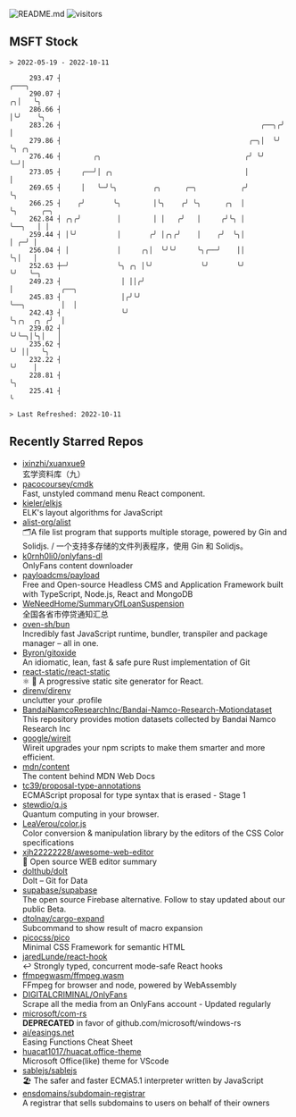 ![README.md](https://github.com/Gerhut/Gerhut/workflows/README.md/badge.svg)
![visitors](https://visitors.vercel.app/Gerhut/Gerhut?token=8cf69d1f6813d272ef062726b6070c9be4ff72038cfe5a7ded7384a8da65d866)

## MSFT Stock

```
> 2022-05-19 - 2022-10-11

     293.47 ┤                                                         ╭───╮                                      
     290.07 ┤                                                       ╭╮│   ╰╮                                     
     286.66 ┤                                                       │╰╯    ╰╮                                    
     283.26 ┤                                                  ╭──╮╭╯       │                                    
     279.86 ┤                                               ╭─╮│  ╰╯        ╰╮ ╭╮                                
     276.46 ┤        ╭╮                                    ╭╯ ╰╯             ╰─╯│                                
     273.05 ┤     ╭──╯│ ╭╮                                 │                    │                                
     269.65 ┤     │   ╰─╯╰╮         ╭╮      ╭─╮           ╭╯                    ╰╮                               
     266.25 ┤    ╭╯       ╰╮        │╰╮    ╭╯ ╰╮      ╭╮  │                      ╰╮      ╭─╮                     
     262.84 ┤ ╭╮╭╯         │        │ │   ╭╯   │     ╭╯╰╮ │                       ╰──╮   │ │                     
     259.44 ┤ │╰╯          │       ╭╯ │╭╮╭╯    │    ╭╯  ╰╮│                          │ ╭─╯ │                     
     256.04 ┤ │            │     ╭╮│  ╰╯╰╯     ╰╮╭──╯    ││                          ╰╮│   │                     
     252.63 ┼─╯            ╰╮ ╭╮ │╰╯            ╰╯       ╰╯                           ╰╯   ╰─╮                   
     249.23 ┤               │ ││╭╯                                                           │            ╭──╮   
     245.83 ┤               │╭╯╰╯                                                            ╰──╮         │  │   
     242.43 ┤               ╰╯                                                                  ╰╮╭╮  ╭╮ ╭╯  │   
     239.02 ┤                                                                                    ╰╯╰─╮│╰╮│   │   
     235.62 ┤                                                                                        ╰╯ ││   ╰╮  
     232.22 ┤                                                                                           ╰╯    │  
     228.81 ┤                                                                                                 ╰╮ 
     225.41 ┤                                                                                                  ╰ 

> Last Refreshed: 2022-10-11
```

## Recently Starred Repos

- [ixinzhi/xuanxue9](https://github.com/ixinzhi/xuanxue9)  
  玄学资料库（九）
- [pacocoursey/cmdk](https://github.com/pacocoursey/cmdk)  
  Fast, unstyled command menu React component.
- [kieler/elkjs](https://github.com/kieler/elkjs)  
  ELK's layout algorithms for JavaScript
- [alist-org/alist](https://github.com/alist-org/alist)  
  🗂️A file list program that supports multiple storage, powered by Gin and Solidjs. / 一个支持多存储的文件列表程序，使用 Gin 和 Solidjs。
- [k0rnh0li0/onlyfans-dl](https://github.com/k0rnh0li0/onlyfans-dl)  
  OnlyFans content downloader
- [payloadcms/payload](https://github.com/payloadcms/payload)  
  Free and Open-source Headless CMS and Application Framework built with TypeScript, Node.js, React and MongoDB
- [WeNeedHome/SummaryOfLoanSuspension](https://github.com/WeNeedHome/SummaryOfLoanSuspension)  
  全国各省市停贷通知汇总
- [oven-sh/bun](https://github.com/oven-sh/bun)  
  Incredibly fast JavaScript runtime, bundler, transpiler and package manager – all in one.
- [Byron/gitoxide](https://github.com/Byron/gitoxide)  
  An idiomatic, lean, fast & safe pure Rust implementation of Git
- [react-static/react-static](https://github.com/react-static/react-static)  
  ⚛️ 🚀 A progressive static site generator for React.
- [direnv/direnv](https://github.com/direnv/direnv)  
  unclutter your .profile
- [BandaiNamcoResearchInc/Bandai-Namco-Research-Motiondataset](https://github.com/BandaiNamcoResearchInc/Bandai-Namco-Research-Motiondataset)  
  This repository provides motion datasets collected by Bandai Namco Research Inc
- [google/wireit](https://github.com/google/wireit)  
  Wireit upgrades your npm scripts to make them smarter and more efficient.
- [mdn/content](https://github.com/mdn/content)  
  The content behind MDN Web Docs
- [tc39/proposal-type-annotations](https://github.com/tc39/proposal-type-annotations)  
  ECMAScript proposal for type syntax that is erased - Stage 1
- [stewdio/q.js](https://github.com/stewdio/q.js)  
  Quantum computing in your browser.
- [LeaVerou/color.js](https://github.com/LeaVerou/color.js)  
  Color conversion & manipulation library by the editors of the CSS Color specifications
- [xjh22222228/awesome-web-editor](https://github.com/xjh22222228/awesome-web-editor)  
  🔨  Open source WEB editor summary
- [dolthub/dolt](https://github.com/dolthub/dolt)  
  Dolt – Git for Data
- [supabase/supabase](https://github.com/supabase/supabase)  
  The open source Firebase alternative. Follow to stay updated about our public Beta.
- [dtolnay/cargo-expand](https://github.com/dtolnay/cargo-expand)  
  Subcommand to show result of macro expansion
- [picocss/pico](https://github.com/picocss/pico)  
  Minimal CSS Framework for semantic HTML
- [jaredLunde/react-hook](https://github.com/jaredLunde/react-hook)  
  ↩ Strongly typed, concurrent mode-safe React hooks
- [ffmpegwasm/ffmpeg.wasm](https://github.com/ffmpegwasm/ffmpeg.wasm)  
  FFmpeg for browser and node, powered by WebAssembly
- [DIGITALCRIMINAL/OnlyFans](https://github.com/DIGITALCRIMINAL/OnlyFans)  
  Scrape all the media from an OnlyFans account - Updated regularly
- [microsoft/com-rs](https://github.com/microsoft/com-rs)  
  **DEPRECATED** in favor of github.com/microsoft/windows-rs
- [ai/easings.net](https://github.com/ai/easings.net)  
  Easing Functions Cheat Sheet
- [huacat1017/huacat.office-theme](https://github.com/huacat1017/huacat.office-theme)  
  Microsoft Office(like) theme for VScode
- [sablejs/sablejs](https://github.com/sablejs/sablejs)  
  🏖️ The safer and faster ECMA5.1 interpreter written by JavaScript
- [ensdomains/subdomain-registrar](https://github.com/ensdomains/subdomain-registrar)  
  A registrar that sells subdomains to users on behalf of their owners
